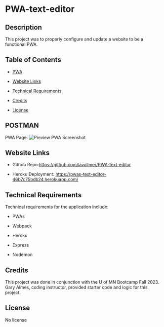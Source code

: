 # PWA-text-editor

## Description

This project was to properly configure and update a website to be a functional PWA.

## Table of Contents

- [PWA](#pwa)
- [Website Links](#websitelinks)
- [Technical Requirements](#technicalrequirements)
- [Credits](#credits)
- [License](#license)

  <a id="pwa"></a>
## POSTMAN

PWA Page:
![Preview PWA Screenshot]()


  <a id="websitelinks"></a>
## Website Links

* Github Repo:https://github.com/lavollmer/PWA-text-editor

* Heroku Deployment: https://pwas-text-editor-46b7c75bdb24.herokuapp.com/

  <a id="technicalrequirements"></a>
## Technical Requirements
Technical requirements for the application include:
* PWAs
* Webpack
* Heroku
* Express
* Nodemon

  <a id="credits"></a>
## Credits

This project was done in conjunction with the U of MN Bootcamp Fall 2023. Gary Almes, coding instructor, provided starter code and logic for this project.

  <a id="license"></a>

## License
No license